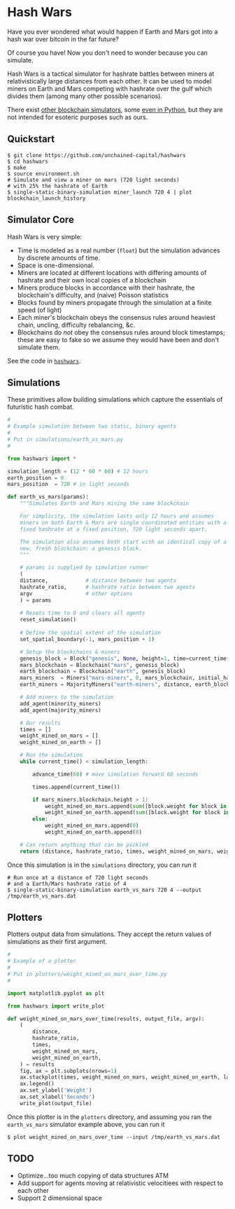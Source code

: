 # Hash Wars

Have you ever wondered what would happen if Earth and Mars got into a
hash war over bitcoin in the far future?

Of course you have!  Now you don't need to wonder because you can
simulate.

Hash Wars is a tactical simulator for hashrate battles between miners
at relativistically large distances from each other.  It can be used
to model miners on Earth and Mars competing with hashrate over the
gulf which divides them (among many other possible scenarios).

There exist [other blockchain
simulators](https://github.com/citp/mining_simulator), some [even in
Python](https://github.com/kennethgoodman/mining-simulator), but they
are not intended for esoteric purposes such as ours.

## Quickstart

```
$ git clone https://github.com/unchained-capital/hashwars
$ cd hashwars
$ make
$ source environment.sh
# Simulate and view a miner on mars (720 light seconds)
# with 25% the hashrate of Earth
$ single-static-binary-simulation miner_launch 720 4 | plot blockchain_launch_history
```

## Simulator Core

Hash Wars is very simple:

* Time is modeled as a real number (`float`) but the simulation advances by discrete amounts of time.
* Space is one-dimensional.
* Miners are located at different locations with differing amounts of hashrate and their own local copies of a blockchain
* Miners produce blocks in accordance with their hashrate, the blockchain's difficulty, and (naive) Poisson statistics
* Blocks found by miners propagate through the simulation at a finite speed (of light)
* Each miner's blockchain obeys the consensus rules around heaviest chain, uncling, difficulty rebalancing, &c.
* Blockchains do *not* obey the consensus rules around block timestamps; these are easy to fake so we assume they would have been and don't simulate them.

See the code in [`hashwars`](hashwars).

## Simulations

These primitives allow building simulations which capture the
essentials of futuristic hash combat.

```python
#
# Example simulation between two static, binary agents
#
# Put in simulations/earth_vs_mars.py
#

from hashwars import *

simulation_length = (12 * 60 * 60) # 12 hours
earth_position = 0
mars_position  = 720 # in light seconds

def earth_vs_mars(params):
    """Simulates Earth and Mars mining the same blockchain

    For simplicity, the simulation lasts only 12 hours and assumes
    miners on both Earth & Mars are single coordinated entities with a
    fixed hashrate at a fixed position, 720 light seconds apart.

    The simulation also assumes both start with an identical copy of a
    new, fresh blockchain: a genesis block.
    """

    # params is supplied by simulation runner
    (
	distance,            # distance between two agents
	hashrate_ratio,      # hashrate ratio between two agents
	argv                 # other options
    ) = params
    
    # Resets time to 0 and clears all agents
    reset_simulation()
    
    # Define the spatial extent of the simulation
    set_spatial_boundary(-1, mars_position + 1)

    # Setup the blockchains & miners
    genesis_block = Block("genesis", None, height=1, time=current_time())
    mars_blockchain = Blockchain("mars", genesis_block)
    earth_blockchain = Blockchain("earth", genesis_block)
    mars_miners  = Miners("mars-miners", 0, mars_blockchain, initial_hashrate=1.0)
    earth_miners = MajorityMiners("earth-miners", distance, earth_blockchain, initial_hashrate=hashrate_ratio)

    # Add miners to the simulation
    add_agent(minority_miners)
    add_agent(majority_miners)

    # Our results
    times = []
    weight_mined_on_mars = []
    weight_mined_on_earth = []

    # Run the simulation
    while current_time() < simulation_length:

        advance_time(60) # move simulation forward 60 seconds

        times.append(current_time())

        if mars_miners.blockchain.height > 1:
            weight_mined_on_mars.append(sum([block.weight for block in mars_miners.blockchain.blocks.values() if mars_miners.id in block.id]))
            weight_mined_on_earth.append(sum([block.weight for block in mars_miners.blockchain.blocks.values() if earth_miners.id in block.id]))
        else:
            weight_mined_on_mars.append(0)
            weight_mined_on_earth.append(0)

    # Can return anything that can be pickled
    return (distance, hashrate_ratio, times, weight_mined_on_mars, weight_mined_on_earth)
```

Once this simulation is in the `simulations` directory, you can run it

```
# Run once at a distance of 720 light seconds
# and a Earth/Mars hashrate ratio of 4
$ single-static-binary-simulation earth_vs_mars 720 4 --output /tmp/earth_vs_mars.dat
```

## Plotters

Plotters output data from simulations.  They accept the return values
of simulations as their first argument.

```python
#
# Example of a plotter
#
# Put in plotters/weight_mined_on_mars_over_time.py
# 

import matplotlib.pyplot as plt

from hashwars import write_plot

def weight_mined_on_mars_over_time(results, output_file, argv):
    (
        distance,
        hashrate_ratio,
        times,
        weight_mined_on_mars,
        weight_mined_on_earth,
    ) = results
    fig, ax = plt.subplots(nrows=1)
    ax.stackplot(times, weight_mined_on_mars, weight_mined_on_earth, labels=['Mars', 'Earth'], colors=['red', 'green'], baseline='zero')
    ax.legend()
    ax.set_ylabel('Weight')
    ax.set_xlabel('Seconds')
    write_plot(output_file)
```

Once this plotter is in the `plotters` directory, and assuming you ran
the `earth_vs_mars` simulator example above, you can run it

```
$ plot weight_mined_on_mars_over_time --input /tmp/earth_vs_mars.dat
```

## TODO

* Optimize...too much copying of data structures ATM
* Add support for agents moving at relativistic velocitiees with respect to each other
* Support 2 dimensional space
